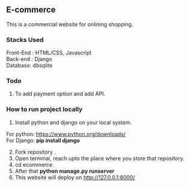 ## E-commerce
This is a commercial website for onlining shopping.

### Stacks Used

Front-End : HTML/CSS, Javascript <br/>
Back-end : Django <br/>
Database: dbsqlite

### Todo
1. To add payment option and add API.

### How to run project locally
1. Install python and django on your local system.

For python: https://www.python.org/downloads/  <br/>
For Django:  <b>pip install django</b> 

2. Fork repository .
3. Open terminal, reach upto the place where you store that repository.
4. cd ecommerce.
5. After that <b>python manage.py runserver</b>
6. This website will deploy on http://127.0.0.1:8000/

